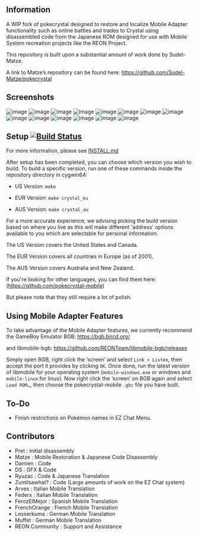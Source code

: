 ## Information 

A WIP fork of pokecrystal designed to restore and localize Mobile Adapter functionality such as online battles and trades to Crystal using disassembled code from the Japanese ROM designed for use with Mobile System recreation projects like the REON Project.

This repository is built upon a substantial amount of work done by Sudel-Matze.

A link to Matze’s repository can be found here:
https://github.com/Sudel-Matze/pokecrystal

## Screenshots

![image](https://user-images.githubusercontent.com/110418063/188284868-5d25cf63-ec57-4780-b6d0-8b7ff90e3826.png)
![image](https://user-images.githubusercontent.com/110418063/188284842-21fb8827-cb15-4ab4-8b58-d7d58f648b27.png)
![image](https://user-images.githubusercontent.com/110418063/191393749-8a971a78-e304-4b4f-a8a4-bf6935e7942c.png)
![image](https://user-images.githubusercontent.com/110418063/188298896-8d03b589-8ab1-4d5f-b205-b163e4f616b9.png)
![image](https://user-images.githubusercontent.com/110418063/188284899-85bfa620-4cf2-4dc3-aac1-e950737ee2aa.png)
![image](https://user-images.githubusercontent.com/110418063/188285866-218d7bcd-5694-42c7-a993-e68635c27229.png)
![image](https://user-images.githubusercontent.com/110418063/188284957-4f1d28f1-8638-45a5-80cd-6cb1919c6e35.png)
![image](https://user-images.githubusercontent.com/110418063/188287374-972fbb3c-df55-4e8b-b974-c9ebcb8c43d7.png)
![image](https://user-images.githubusercontent.com/110418063/188287382-cac22ad1-f3ac-46e8-8b7c-c524460072fc.png)
![image](https://user-images.githubusercontent.com/110418063/188287387-5cd5514c-267c-4fe6-b66f-0a0e36e712e6.png)
![image](https://user-images.githubusercontent.com/110418063/188287421-ff2eedad-1569-4512-8224-d1ee2c5622da.png)
![image](https://user-images.githubusercontent.com/110418063/188331578-2bc07035-e046-4b80-9b31-52cfa8096b2e.png)
![image](https://user-images.githubusercontent.com/110418063/188331912-d862a3c6-a7d2-4636-b152-8ecd74e5250b.png)
![image](https://user-images.githubusercontent.com/110418063/188289401-f0b79296-f4eb-4463-a8d6-6fb8c605adc1.png)



## Setup [![Build Status][travis-badge]][travis]

For more information, please see [INSTALL.md](INSTALL.md)

After setup has been completed, you can choose which version you wish to build.
To build a specific version, run one of these commands inside the repository directory in cygwin64:

- US Version:   `make`

- EUR Version:	`make crystal_eu` 

- AUS Version:	`make crystal_au`

For a more accurate experience, we advising picking the build version based on where you live as this will make different 'address' options available to you which are selectable for personal information.

The US Version covers the United States and Canada.

The EUR Version covers all countries in Europe (as of 2001).

The AUS Version covers Australia and New Zealand.

If you're looking for other languages, you can find them here: (https://github.com/pokecrystal-mobile)

But please note that they still require a lot of polish.

## Using Mobile Adapter Features

To take advantage of the Mobile Adapter features, we currently recommend the GameBoy Emulator BGB:
https://bgb.bircd.org/

and libmobile-bgb:
https://github.com/REONTeam/libmobile-bgb/releases

Simply open BGB, right click the ‘screen’ and select `Link > Listen`, then accept the port it provides by clicking `OK`.
Once done, run the latest version of libmobile for your operating system (`mobile-windows.exe` or windows and `mobile-linux` for linux).
Now right click the ‘screen’ on BGB again and select `Load ROM…`, then choose the pokecrystal-mobile `.gbc` file you have built.

## To-Do

- Finish restrictions on Pokémon names in EZ Chat Menu.

## Contributors

- Pret           : Initial disassembly
- Matze          : Mobile Restoration & Japanese Code Disassembly
- Damien         : Code
- DS             : GFX & Code
- Ryuzac         : Code & Japanese Translation
- Zumilsawhat?   : Code (Large amounts of work on the EZ Chat system)
- Arves          : Italian Mobile Translation
- Federx         : Italian Mobile Translation
- FerozElMejor   : Spanish Mobile Translation
- FrenchOrange   : French Mobile Translation
- Lesserkuma     : German Mobile Translation
- Muffet         : German Mobile Translation
- REON Community : Support and Assistance

[travis]: https://travis-ci.org/pret/pokecrystal
[travis-badge]: https://travis-ci.org/pret/pokecrystal.svg?branch=master
